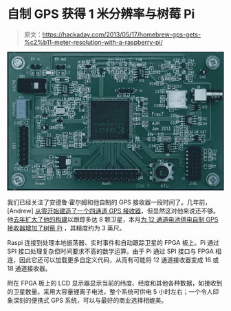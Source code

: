 # 自制 GPS 获得 1 米分辨率与树莓 Pi

> 原文：<https://hackaday.com/2013/05/17/homebrew-gps-gets-%c2%b11-meter-resolution-with-a-raspberry-pi/>

![GPS](img/04f5e1746882edcc56d8e35790a8f11b.png)

我们已经关注了安德鲁·霍尔姆和他自制的 GPS 接收器一段时间了。几年前，[Andrew] [从零开始建造了一个四通道 GPS 接收器](http://hackaday.com/2011/10/01/make-your-own-gps-receiver/)，但显然这对他来说还不够。他[去年扩大了他的构建](http://hackaday.com/2012/12/24/update-roll-your-own-gps-can-now-track-twice-as-many-satellites/)以跟踪多达 8 颗卫星，本月[为 12 通道电池供电自制 GPS 接收器增加了树莓 Pi](http://www.holmea.demon.co.uk/GPS/Main.htm#) ，其精度约为 3 英尺。

Raspi 连接到处理本地振荡器、实时事件和自动跟踪卫星的 FPGA 板上。Pi 通过 SPI 接口处理复杂但时间要求不高的数学运算。由于 Pi 通过 SPI 接口与 FPGA 相连，因此它还可以加载更多自定义代码，从而有可能将 12 通道接收器变成 16 或 18 通道接收器。

附在 FPGA 板上的 LCD 显示器显示当前的纬度、经度和其他各种数据，如接收到的卫星数量。采用大容量锂离子电池，整个系统可供电 5 小时左右；一个令人印象深刻的便携式 GPS 系统，可以与最好的商业选择相媲美。